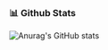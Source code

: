 ### 📊 Github Stats
![Anurag's GitHub stats](https://github-readme-stats.vercel.app/api?username=solarmove&show_icons=true&theme=transparent)


</a>
